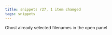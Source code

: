 ```yaml
---
title: snippets r27, 1 item changed
tags: snippets
---
```


Ghost already selected filenames in the open panel
